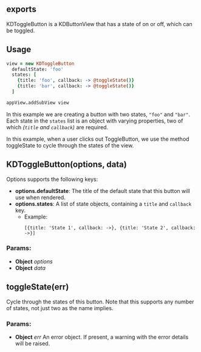 

<!-- Start /Users/leeolayvar/projects/kdf/src/components/buttons/togglebutton.coffee -->

## exports

KDToggleButton is a KDButtonView that has a state of on or off, which can
be toggled.

## Usage

```coffee
view = new KDToggleButton
  defaultState: 'foo'
  states: [
    {title: 'foo', callback: -> @toggleState()}
    {title: 'bar', callback: -> @toggleState()}
  ]

appView.addSubView view
```

In this example we are creating a button with two states, `"foo"` and `"bar"`.
Each state in the `states` list is an object with varying properties, two of
which *(`title` and `callback`)* are required.

In this example, when a user clicks out ToggleButton, we use the method
toggleState to cycle through the states of the view.

## KDToggleButton(options, data)

Options supports the following keys:
- **options.defaultState**: The title of the default state that this
 button will use
  when rendered.
- **options.states**: A list of state objects, containing a `title` and
 `callback` key.
   - Example:
     ```
     [{title: 'State 1', callback: ->}, {title: 'State 2', callback: ->}]
     ```

### Params: 

* **Object** *options* 
* **Object** *data* 

## toggleState(err)

Cycle through the states of this button. Note that this supports any
number of states, not just two as the name implies.

### Params: 

* **Object** *err* An error object. If present, a warning with the  error details will be raised.

<!-- End /Users/leeolayvar/projects/kdf/src/components/buttons/togglebutton.coffee -->

